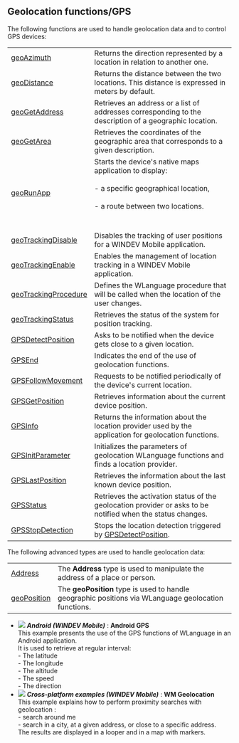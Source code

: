 


## Geolocation functions/GPS
			



<a name="NOTE1"></a>
<a name="NOTE1_1"></a>




The following functions are used to handle geolocation data and to control GPS devices:



|   |   |
| --- | --- |
| [geoAzimuth](../WDLang3/1000019212.md) | Returns the direction represented by a location in relation to another one. |
| [geoDistance](../WDLang3/1000019211.md) | Returns the distance between the two locations. This distance is expressed in meters by default. |
| [geoGetAddress](../WDLang3/1000019797.md) | Retrieves an address or a list of addresses corresponding to the description of a geographic location. |
| [geoGetArea](../WDLang3/1000025776.md) | Retrieves the coordinates of the geographic area that corresponds to a given description. |
| [geoRunApp](../WDLang3/1000019954.md) | Starts the device's native maps application to display: <br><br>- a specific geographical location, <br><br>- a route between two locations.<br><br><br> |
| [geoTrackingDisable](../WDLang3/1000021584.md) | Disables the tracking of user positions for a WINDEV Mobile application. |
| [geoTrackingEnable](../WDLang3/1000021583.md) | Enables the management of location tracking in a WINDEV Mobile application. |
| [geoTrackingProcedure](../WDLang3/1000021585.md) | Defines the WLanguage procedure that will be called when the location of the user changes. |
| [geoTrackingStatus](../WDLang3/1000021592.md) | Retrieves the status of the system for position tracking. |
| [GPSDetectPosition](../WDLang3/1000019209.md) | Asks to be notified when the device gets close to a given location. |
| [GPSEnd](../WDLang3/1000019210.md) | Indicates the end of the use of geolocation functions. |
| [GPSFollowMovement](../WDLang3/1000019206.md) | Requests to be notified periodically of the device's current location. |
| [GPSGetPosition](../WDLang3/1000019205.md) | Retrieves information about the current device position. |
| [GPSInfo](../WDLang3/1000019208.md) | Returns the information about the location provider used by the application for geolocation functions. |
| [GPSInitParameter](../WDLang3/1000019204.md) | Initializes the parameters of geolocation WLanguage functions and finds a location provider. |
| [GPSLastPosition](../WDLang3/1000019239.md) | Retrieves the information about the last known device position. |
| [GPSStatus](../WDLang3/1000019207.md) | Retrieves the activation status of the geolocation provider or asks to be notified when the status changes. |
| [GPSStopDetection](../WDLang3/1000019240.md) | Stops the location detection triggered by [GPSDetectPosition](../WDLang3/1000019209.md). |





The following advanced types are used to handle geolocation data:



|   |   |
| --- | --- |
| [Address](../WDLang3/1000019944.md) | The **Address** type is used to manipulate the address of a place or person. |
| [geoPosition](../WDLang3/1000019191.md) | The **geoPosition** type is used to handle geographic positions via WLanguage geolocation functions. |






- ![](https://doc.pcsoft.fr/en-US/images/image.awp?langid=3&name=AndroidGPS.gif) ***Android (WINDEV Mobile)*** : **Android GPS** <br>This example presents the use of the GPS functions of WLanguage in an Android application.<br>It is used to retrieve at regular interval: <br>- The latitude<br>- The longitude<br>- The altitude<br>- The speed<br>- The direction
- ![](https://doc.pcsoft.fr/en-US/images/image.awp?langid=3&name=WMGeolocation.gif) ***Cross-platform examples (WINDEV Mobile)*** : **WM Geolocation** <br>This example explains how to perform proximity searches with geolocation :<br>- search around me<br>- search in a city, at a given address, or close to a specific address.<br>The results are displayed in a looper and in a map with markers.


